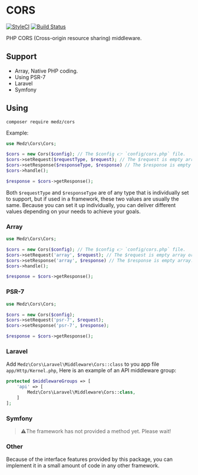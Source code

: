 # CORS

[![StyleCI](https://styleci.io/repos/125001413/shield?branch=master)](https://styleci.io/repos/125001413)
[![Build Status](https://travis-ci.org/medz/cors.svg?branch=master)](https://travis-ci.org/medz/cors)

PHP CORS (Cross-origin resource sharing) middleware.

## Support

- Array, Native PHP coding.
- Using PSR-7
- Laravel
- Symfony

## Using

```shell
composer require medz/cors
```

Example:

```php
use Medz\Cors\Cors;

$cors = new Cors($config); // The $config 👉 `config/cors.php` file.
$cors->setRequest($requestType, $request); // The $request is empty array or is `NULL` or $_REQUEST
$cors->setResponse($responseType, $response) // The $response is empty array.
$cors->handle();

$response = $cors->getResponse();
```

Both `$requestType` and `$responseType` are of any type that is individually set to support, but if used in a framework, these two values are usually the same. Because you can set it up individually, you can deliver different values depending on your needs to achieve your goals.

### Array

```php
use Medz\Cors\Cors;

$cors = new Cors($config); // The $config 👉 `config/cors.php` file.
$cors->setRequest('array', $request); // The $request is empty array or is `NULL` or $_REQUEST
$cors->setResponse('array', $response) // The $response is empty array.
$cors->handle();

$response = $cors->getResponse();
```

### PSR-7

```php
use Medz\Cors\Cors;

$cors = new Cors($config);
$cors->setRequest('psr-7', $request);
$cors->setResponse('psr-7', $response);

$response = $cors->getResponse();
```

### Laravel

Add `Medz\Cors\Laravel\Middleware\Cors::class` to you app file `app/Http/Kernel.php`, Here is an example of an API middleware group:

```php
protected $middlewareGroups => [
    'api' => [
        Medz\Cors\Laravel\Middleware\Cors::class,
    ]
];
```

### Symfony

> ⚠️The framework has not provided a method yet. Please wait!

### Other

Because of the interface features provided by this package, you can implement it in a small amount of code in any other framework.
